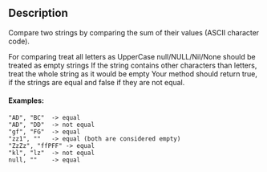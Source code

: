 ## Description

Compare two strings by comparing the sum of their values (ASCII character code).

For comparing treat all letters as UpperCase
null/NULL/Nil/None should be treated as empty strings
If the string contains other characters than letters, treat the whole string as it would be empty
Your method should return true, if the strings are equal and false if they are not equal.

#### Examples:

```
"AD", "BC"  -> equal
"AD", "DD"  -> not equal
"gf", "FG"  -> equal
"zz1", ""   -> equal (both are considered empty)
"ZzZz", "ffPFF" -> equal
"kl", "lz"  -> not equal
null, ""    -> equal
```
